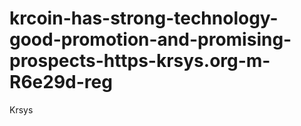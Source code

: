 # krcoin-has-strong-technology-good-promotion-and-promising-prospects-https-krsys.org-m-R6e29d-reg
Krsys
